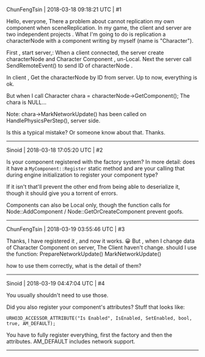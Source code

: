 ChunFengTsin | 2018-03-18 09:18:21 UTC | #1

Hello, everyone,
There a problem about cannot replication my own component  when sceneReplication.
In my game, the client and server are  two independent projects .
What I'm going to do is replication a characterNode with a component writing by myself (name is "Character").

First , start server,:
When a client connected, the server create characterNode and Character Component , un-Local.
Next the server call SendRemoteEvent() to send ID of characterNode .

In client ,
Get the characterNode by ID from server.
Up to now, everything is ok.

But when I call Character chara =  characterNode->GetComponent<Character>();
The chara is NULL...

Note: chara->MarkNetworkUpdate() has been called on  HandlePhysicsPerStep(), server side.

 Is this a typical mistake? 
Or someone know about that.
Thanks.

-------------------------

Sinoid | 2018-03-18 17:05:20 UTC | #2

Is your component registered with the factory system? In more detail: does it have a `MyComponent::Register` static method and are your calling that during engine initialization to register your component type?

If it isn't that'll prevent the other end from being able to deserialize it, though it should give you a torrent of errors.

Components can also be Local only, though the function calls for Node::AddComponent / Node::GetOrCreateComponent prevent goofs.

-------------------------

ChunFengTsin | 2018-03-19 03:55:46 UTC | #3

Thanks, I have registered it , and now it works. :grinning:
But , when I change data of Character Component on server,
The Client haven't change. 
should I use the function:
PrepareNetworkUpdate()
MarkNetworkUpdate()

how to use them correctly, what is the detail of them?

-------------------------

Sinoid | 2018-03-19 04:47:04 UTC | #4

You usually shouldn't need to use those.

Did you also register your component's attributes? Stuff that looks like:

    URHO3D_ACCESSOR_ATTRIBUTE("Is Enabled", IsEnabled, SetEnabled, bool, true, AM_DEFAULT);

You have to fully register everything, first the factory and then the attributes. AM_DEFAULT includes network support.

-------------------------


